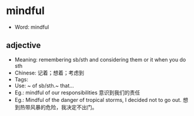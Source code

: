 # mindful

- Word: mindful

## adjective

- Meaning: remembering sb/sth and considering them or it when you do sth
- Chinese: 记着；想着；考虑到
- Tags: 
- Use: ~ of sb/sth.~ that…
- Eg.: mindful of our responsibilities 意识到我们的责任
- Eg.: Mindful of the danger of tropical storms, I decided not to go out. 想到热带风暴的危险，我决定不出门。

